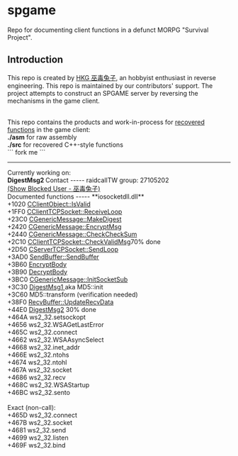 spgame
======
Repo for documenting client functions in a defunct MORPG "Survival Project".

Introduction
-----
This repo is created by <a href="https://github.com/umehkg/spgame/blob/master/comments/ABOUTME.md">HKG 巫毒兔子</a>, an hobbyist enthusiast in reverse engineering. This repo is maintained by our contributors' support. The project attempts to construct an SPGAME server by reversing the mechanisms in the game client.

<br />
This repo contains the products and work-in-process for <u>recovered functions</u> in the game client:<br />
<b>./asm</b>         for raw assembly<br />
<b>./src</b>         for recovered C++-style functions<br />
```
fork me
```
<br />
<hr>
Currently working on:<br />
<b>
DigestMsg2
</b>
Contact
-----
raidcallTW group: 27105202<br />
<a href="http://forum6.hkgolden.com/ProfilePage.aspx?userid=195369">(Show Blocked User - 巫毒兔子)</a><br />
Documented functions
-----
**iosocketdll.dll**<br />
+1020 <a href="https://github.com/umehkg/spgame/blob/master/src/iosocketdll/classes/CClientObject/IsValid.cpp">CClientObject::IsValid</a><br />
+1FF0 <a href="https://github.com/umehkg/spgame/blob/master/src/iosocketdll/classes/CClientTCPSocket/ReceiveLoop.cpp">
CClientTCPSocket::ReceiveLoop
</a><br />
+23C0 <a href="https://github.com/umehkg/spgame/blob/master/src/iosocketdll/classes/CGenericMessage/MakeDigest.cpp">CGenericMessage::MakeDigest</a><br />
+2420 <a href="https://github.com/umehkg/spgame/blob/master/src/iosocketdll/classes/CGenericMessage/EncryptMsg.cpp">CGenericMessage::EncryptMsg</a><br />
+2440 <a href="https://github.com/umehkg/spgame/blob/master/src/iosocketdll/classes/CGenericMessage/CheckCheckSum.cpp">CGenericMessage::CheckCheckSum</a><br />
+2C10 <a href="https://github.com/umehkg/spgame/blob/master/src/iosocketdll/classes/CClientTCPSocket/CheckValidMsg.cpp">CClientTCPSocket::CheckValidMsg</a>70% done
<br>
+2D50 <a href="https://github.com/umehkg/spgame/blob/master/src/iosocketdll/classes/CClientTCPSocket/SendLoop.cpp">
CServerTCPSocket::SendLoop
</a><br />
+3AD0 <a href="https://github.com/umehkg/spgame/blob/master/src/iosocketdll/classes/SendBuffer/SendBuffer.cpp">SendBuffer::SendBuffer</a><br />
+3B60 <a href="https://github.com/umehkg/spgame/blob/master/src/iosocketdll/orphaned_functions/3B60_EncryptBody.cpp">EncryptBody</a><br />
+3B90 <a href="https://github.com/umehkg/spgame/blob/master/src/iosocketdll/orphaned_functions/3B90_DecryptBody.cpp">DecryptBody</a><br />
+3BC0 <a href="https://github.com/umehkg/spgame/blob/master/src/iosocketdll/orphaned_functions/3BC0_CGenericMessage_InitSocketSub.cpp">CGenericMessage::InitSocketSub</a> <br />
+3C30 <a href="https://github.com/umehkg/spgame/blob/master/src/iosocketdll/orphaned_functions/3C30_DigestMsg1.cpp">DigestMsg1 </a> aka MD5::init<br />
+3C60 MD5::transform (verification needed)<br />
+38F0 <a href="https://github.com/umehkg/spgame/blob/master/src/iosocketdll/classes/RecvBuffer/UpdateRecvData.cpp">
RecvBuffer::UpdateRecvData</a><br />
+44E0 <a href="https://github.com/umehkg/spgame/blob/master/src/iosocketdll/orphaned_functions/44E0_DigestMsg2.cpp">DigestMsg2</a> 30% done
<br />
+464A ws2_32.setsockopt<br />
+4656 ws2_32.WSAGetLastError<br />
+465C ws2_32.connect<br />
+4662 ws2_32.WSAAsyncSelect<br />
+4668 ws2_32.inet_addr<br />
+466E ws2_32.ntohs<br />
+4674 ws2_32.ntohl<br />
+467A ws2_32.socket<br />
+4686 ws2_32.recv<br />
+468C ws2_32.WSAStartup<br />
+46BC ws2_32.sento<br />
<br />
Exact (non-call):<br />
+465D ws2_32.connect<br />
+467B ws2_32.socket<br />
+4681 ws2_32.send<br />
+4699 ws2_32.listen<br />
+469F ws2_32.bind<br />
<br />
